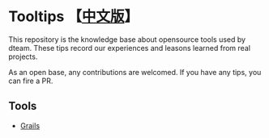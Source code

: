 # Tooltips 【[中文版](README_cn.md)】

This repository is the knowledge base about  opensource tools used by dteam. These tips record our experiences and leasons learned from real projects. 

As an open base, any contributions are welcomed. If you have any tips, you can fire a PR.

## Tools

- [Grails](grails.md)